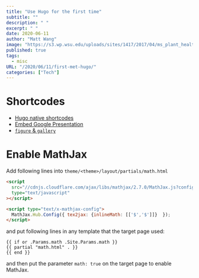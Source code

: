 ```yaml
---
title: "Use Hugo for the first time"
subtitle: ""
description: " "
excerpt: " "
date: 2020-06-11
author: "Matt Wang"
image: "https://s3.wp.wsu.edu/uploads/sites/1417/2017/04/ms_plant_health_banner_990.jpg"
published: true
tags:
  - misc
URL: "/2020/06/11/first-met-hugo/"
categories: ["Tech"]
---
```


# Shortcodes

- [Hugo native shortcodes](https://gohugo.io/content-management/shortcodes/)
- [Embed Google Presentation](https://ashish.one/gist/add-responsive-google-slides-on-hugo/)
- [`figure` & `gallery`](https://github.com/liwenyip/hugo-easy-gallery/)

# Enable MathJax

Add following lines into `theme/<theme>/layout/partials/math.html`

```html
<script
  src="//cdnjs.cloudflare.com/ajax/libs/mathjax/2.7.0/MathJax.js?config=TeX-AMS-MML_HTMLorMML"
  type="text/javascript"
></script>

<script type="text/x-mathjax-config">
  MathJax.Hub.Config({ tex2jax: {inlineMath: [['$','$']]}  });
</script>
```

and put following lines in any template that the target page used:

```
{{ if or .Params.math .Site.Params.math }}
{{ partial "math.html" . }}
{{ end }}
```

and then put the parameter `math: true` on the target page to enable MathJax.
